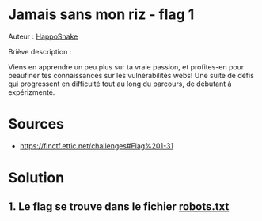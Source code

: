 # Jamais sans mon riz - flag 1

Auteur : [HappoSnake](https://github.com/pathibault/)

Briève description : 

Viens en apprendre un peu plus sur ta vraie passion, et profites-en pour peaufiner tes connaissances sur les vulnérabilités webs! Une suite de défis qui progressent en difficulté tout au long du parcours, de débutant à expérizmenté.


# Sources
- https://finctf.ettic.net/challenges#Flag%201-31


# Solution
## 1. Le flag se trouve dans le fichier [robots.txt](../robots.txt)
